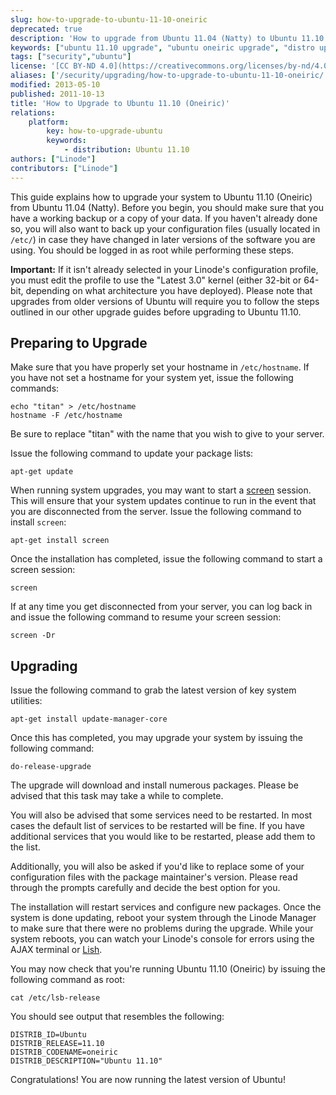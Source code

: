 ```yaml
---
slug: how-to-upgrade-to-ubuntu-11-10-oneiric
deprecated: true
description: 'How to upgrade from Ubuntu 11.04 (Natty) to Ubuntu 11.10 (Oneiric).'
keywords: ["ubuntu 11.10 upgrade", "ubuntu oneiric upgrade", "distro upgrade", "linux upgrade howto"]
tags: ["security","ubuntu"]
license: '[CC BY-ND 4.0](https://creativecommons.org/licenses/by-nd/4.0)'
aliases: ['/security/upgrading/how-to-upgrade-to-ubuntu-11-10-oneiric/','/upgrading/upgrade-to-ubuntu-11-10-oneiric/']
modified: 2013-05-10
published: 2011-10-13
title: 'How to Upgrade to Ubuntu 11.10 (Oneiric)'
relations:
    platform:
        key: how-to-upgrade-ubuntu
        keywords:
            - distribution: Ubuntu 11.10
authors: ["Linode"]
contributors: ["Linode"]
---
```




This guide explains how to upgrade your system to Ubuntu 11.10 (Oneiric) from Ubuntu 11.04 (Natty). Before you begin, you should make sure that you have a working backup or a copy of your data. If you haven't already done so, you will also want to back up your configuration files (usually located in `/etc/`) in case they have changed in later versions of the software you are using. You should be logged in as root while performing these steps.

**Important:** If it isn't already selected in your Linode's configuration profile, you must edit the profile to use the "Latest 3.0" kernel (either 32-bit or 64-bit, depending on what architecture you have deployed). Please note that upgrades from older versions of Ubuntu will require you to follow the steps outlined in our other upgrade guides before upgrading to Ubuntu 11.10.

## Preparing to Upgrade

Make sure that you have properly set your hostname in `/etc/hostname`. If you have not set a hostname for your system yet, issue the following commands:

    echo "titan" > /etc/hostname
    hostname -F /etc/hostname

Be sure to replace "titan" with the name that you wish to give to your server.

Issue the following command to update your package lists:

    apt-get update

When running system upgrades, you may want to start a [screen](/docs/guides/using-gnu-screen-to-manage-persistent-terminal-sessions/) session. This will ensure that your system updates continue to run in the event that you are disconnected from the server. Issue the following command to install `screen`:

    apt-get install screen

Once the installation has completed, issue the following command to start a screen session:

    screen

If at any time you get disconnected from your server, you can log back in and issue the following command to resume your screen session:

    screen -Dr

## Upgrading

Issue the following command to grab the latest version of key system utilities:

    apt-get install update-manager-core

Once this has completed, you may upgrade your system by issuing the following command:

    do-release-upgrade

The upgrade will download and install numerous packages. Please be advised that this task may take a while to complete.

You will also be advised that some services need to be restarted. In most cases the default list of services to be restarted will be fine. If you have additional services that you would like to be restarted, please add them to the list.

Additionally, you will also be asked if you'd like to replace some of your configuration files with the package maintainer's version. Please read through the prompts carefully and decide the best option for you.

The installation will restart services and configure new packages. Once the system is done updating, reboot your system through the Linode Manager to make sure that there were no problems during the upgrade. While your system reboots, you can watch your Linode's console for errors using the AJAX terminal or [Lish](/docs/products/compute/compute-instances/guides/lish/).

You may now check that you're running Ubuntu 11.10 (Oneiric) by issuing the following command as root:

    cat /etc/lsb-release

You should see output that resembles the following:

    DISTRIB_ID=Ubuntu
    DISTRIB_RELEASE=11.10
    DISTRIB_CODENAME=oneiric
    DISTRIB_DESCRIPTION="Ubuntu 11.10"

Congratulations! You are now running the latest version of Ubuntu!



